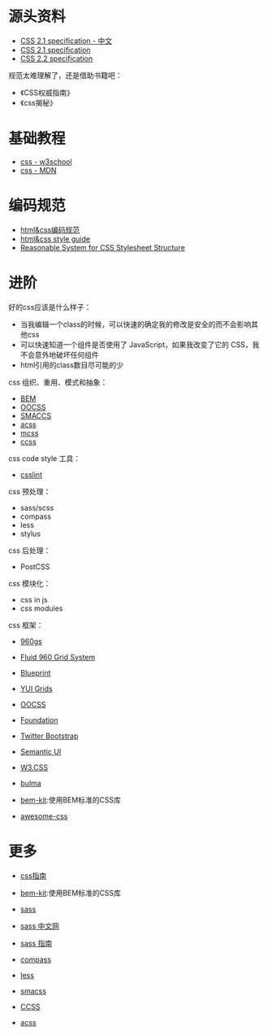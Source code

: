 
# 源头资料

* [CSS 2.1 specification - 中文](https://github.com/ayqy/CSS2-1)
* [CSS 2.1 specification](https://www.w3.org/TR/2011/REC-CSS2-20110607/#minitoc)
* [CSS 2.2 specification](https://www.w3.org/TR/CSS22/)

规范太难理解了，还是借助书籍吧：
* 《CSS权威指南》
* 《css揭秘》

# 基础教程

* [css - w3school](http://www.w3school.com.cn/css/index.asp)
* [css - MDN](https://developer.mozilla.org/zh-CN/docs/Web/CSS)

# 编码规范

* [html&css编码规范](http://codeguide.bootcss.com/)
* [html&css style guide](https://github.com/Aaaaaashu/Guide)
* [Reasonable System for CSS Stylesheet Structure](http://rscss.io/)

# 进阶

好的css应该是什么样子：
* 当我编辑一个class的时候，可以快速的确定我的修改是安全的而不会影响其他css
* 可以快速知道一个组件是否使用了 JavaScript，如果我改变了它的 CSS，我不会意外地破坏任何组件
* html引用的class数目尽可能的少

css 组织、重用、模式和抽象：
* [BEM](https://en.bem.info/)
* [OOCSS](http://oocss.org/)
* [SMACCS](https://smacss.com/)
* [acss](https://acss.io/)
* [mcss](http://operatino.github.io/MCSS/cn/)
* [ccss](http://sathify.github.io/CCSS/)

css code style 工具：
* [csslint](https://github.com/CSSLint/csslint)

css 预处理：
* sass/scss
* compass
* less
* stylus

css 后处理：
* PostCSS

css 模块化：
* css in js
* css modules

css 框架：
* [960gs](https://960.gs/)
* [Fluid 960 Grid System](http://www.designinfluences.com/fluid960gs/)
* [Blueprint](http://blueprintcss.org/)
* [YUI Grids](http://yuilibrary.com/yui/docs/cssgrids/)

* [OOCSS](http://oocss.org/)
* [Foundation](http://foundation.zurb.com/)
* [Twitter Bootstrap](http://getbootstrap.com)
* [Semantic UI](https://link.zhihu.com/?target=http%3A//semantic-ui.com/)
* [W3.CSS](http://w3schools.wang/w3css/w3css_tutorial.html)
* [bulma](https://bulma.io/)
* [bem-kit](https://mazipan.github.io/bem-kit/):使用BEM标准的CSS库

* [awesome-css](https://github.com/sotayamashita/awesome-css)


# 更多

* [css指南](https://cssguidelin.es/)
* [bem-kit](https://mazipan.github.io/bem-kit/):使用BEM标准的CSS库


* [sass](http://sass-lang.com/)
* [sass 中文网](https://www.sass.hk/)
* [sass 指南](https://sass-guidelin.es/)
* [compass](http://compass-style.org/)
* [less](http://lesscss.org/)
* [smacss](https://smacss.com/)
* [CCSS](https://github.com/sathify/CCSS)
* [acss](http://patternlab.io/)
